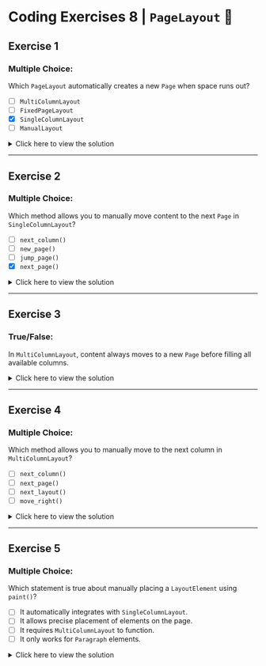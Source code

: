 # Coding Exercises 8 | `PageLayout` 📝

## Exercise 1  
### Multiple Choice:  
Which `PageLayout` automatically creates a new `Page` when space runs out?  

- [ ] `MultiColumnLayout`  
- [ ] `FixedPageLayout`  
- [x] `SingleColumnLayout`  
- [ ] `ManualLayout`  

<details>  
<summary>Click here to view the solution</summary>  

- [ ] `MultiColumnLayout`  
- [ ] `FixedPageLayout`  
- [x] `SingleColumnLayout`  
- [ ] `ManualLayout`  

`SingleColumnLayout` automatically creates a new `Page` in the `Document` when the current page runs out of space.  

</details>  

---

## Exercise 2  
### Multiple Choice:  
Which method allows you to manually move content to the next `Page` in `SingleColumnLayout`?  

- [ ] `next_column()`  
- [ ] `new_page()`  
- [ ] `jump_page()`  
- [x] `next_page()`  

<details>  
<summary>Click here to view the solution</summary>  

- [ ] `next_column()`  
- [ ] `new_page()`  
- [ ] `jump_page()`  
- [x] `next_page()`  

The `next_page()` method forces `SingleColumnLayout` to create a new `Page` and continue placing content there.  

</details>  

---

## Exercise 3  
### True/False:  
In `MultiColumnLayout`, content always moves to a new `Page` before filling all available columns.  

<details>  
<summary>Click here to view the solution</summary>  

False. `MultiColumnLayout` fills all available columns before creating a new `Page`.  

</details>  

---

## Exercise 4  
### Multiple Choice:  
Which method allows you to manually move to the next column in `MultiColumnLayout`?  

- [ ] `next_column()`  
- [ ] `next_page()`  
- [ ] `next_layout()`  
- [ ] `move_right()`  

<details>  
<summary>Click here to view the solution</summary>  

- [x] `next_column()`  
- [ ] `next_page()`  
- [ ] `next_layout()`  
- [ ] `move_right()`  

The `next_column()` method forces `MultiColumnLayout` to start placing content in the next column before filling the current one.  

</details>  

---

## Exercise 5  
### Multiple Choice:  
Which statement is true about manually placing a `LayoutElement` using `paint()`?  

- [ ] It automatically integrates with `SingleColumnLayout`.  
- [ ] It allows precise placement of elements on the page.  
- [ ] It requires `MultiColumnLayout` to function.  
- [ ] It only works for `Paragraph` elements.  

<details>  
<summary>Click here to view the solution</summary>  

- [ ] It automatically integrates with `SingleColumnLayout`.  
- [x] It allows precise placement of elements on the page.  
- [ ] It requires `MultiColumnLayout` to function.  
- [ ] It only works for `Paragraph` elements.  

Using `paint()`, you can manually place `LayoutElement` objects with exact positioning, independent of `PageLayout`.  

</details>  
